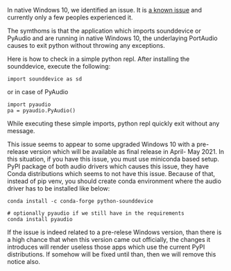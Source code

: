 
In native Windows 10, we identified an issue.
It is [a known issue](https://github.com/spatialaudio/python-sounddevice/issues/256) and currently only a few peoples experienced it.

The symthoms is that the application which imports sounddevice or PyAudio and are running in native Windows 10, the underlaying PortAudio causes to exit python without throwing any exceptions.

Here is how to check in a simple python repl. After installing the sounddevice, execute the following:
```
import sounddevice as sd
```
or in case of PyAudio
```
import pyaudio
pa = pyaudio.PyAudio()
```
While executing these simple imports, python repl quickly exit without any message.

This issue seems to appear to some upgraded Windows 10 with a pre-release version which will be available as final release in April- May 2021.
In this situation, if you have this issue, you must use miniconda based setup.
PyPI package of both audio drivers which causes this issue, they have Conda distributions which seems to not have this issue. Because of that, instead of pip venv, you should create conda environment where the audio driver has to be installed like below:
```
conda install -c conda-forge python-sounddevice

# optionally pyaudio if we still have in the requirements
conda install pyaudio
```

If the issue is indeed related to a pre-relese Windows version, than there is a high chance that when this version came out officially, the changes it introduces will render useless those apps which use the current PyPI distributions. If somehow will be fixed until than, then we will remove this notice also.